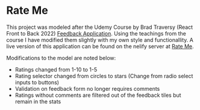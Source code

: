 # Rate Me

This project was modeled after the Udemy Course by Brad Traversy (React Front to Back 2022) [Feedback Application](https://github.com/bradtraversy/feedback-app). Using the teachings from the course I have modified them slightly with my own style and functionallity. A live version of this application can be found on the nelify server at [Rate Me](https://josborne-rate-me.netlify.app/).

Modifications to the model are noted below:
- Ratings changed from 1-10 to 1-5
- Rating selector changed from circles to stars (Change from radio select inputs to buttons)
- Validation on feedback form no longer requires comments
- Ratings without comments are filtered out of the feedback tiles but remain in the stats
